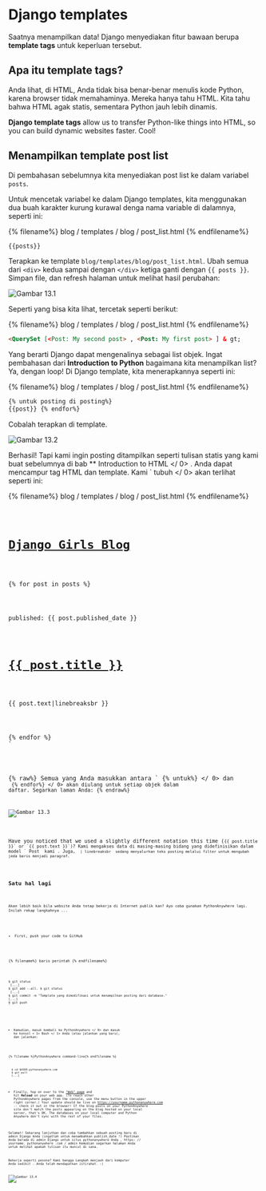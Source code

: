 # Django templates

Saatnya menampilkan data! Django menyediakan fitur bawaan berupa **template tags** untuk keperluan tersebut.

## Apa itu template tags?

Anda lihat, di HTML, Anda tidak bisa benar-benar menulis kode Python, karena browser tidak memahaminya. Mereka hanya tahu HTML. Kita tahu bahwa HTML agak statis, sementara Python jauh lebih dinamis.

**Django template tags** allow us to transfer Python-like things into HTML, so you can build dynamic websites faster. Cool!

## Menampilkan template post list

Di pembahasan sebelumnya kita menyediakan post list ke dalam variabel `posts`.

Untuk mencetak variabel ke dalam Django templates, kita menggunakan dua buah karakter kurung kurawal denga nama variable di dalamnya, seperti ini:

{% filename%} blog / templates / blog / post_list.html {% endfilename%}

```html
{{posts}}
```

Terapkan ke template `blog/templates/blog/post_list.html`. Ubah semua dari `<div>` kedua sampai dengan `</div>` ketiga ganti dengan `{{ posts }}`. Simpan file, dan refresh halaman untuk melihat hasil perubahan:

![Gambar 13.1](images/step1.png)

Seperti yang bisa kita lihat, tercetak seperti berikut:

{% filename%} blog / templates / blog / post_list.html {% endfilename%}

```html
<QuerySet [<Post: My second post> , <Post: My first post> ] & gt;
```

Yang berarti Django dapat mengenalinya sebagai list objek. Ingat pembahasan dari **Introduction to Python** bagaimana kita menampilkan list? Ya, dengan loop! Di Django template, kita menerapkannya seperti ini:

{% filename%} blog / templates / blog / post_list.html {% endfilename%}

```html
{% untuk posting di posting%} 
{{post}} {% endfor%}

```

Cobalah terapkan di template.

![Gambar 13.2](images/step2.png)

Berhasil! Tapi kami ingin posting ditampilkan seperti tulisan statis yang kami buat sebelumnya di bab ** Introduction to HTML </ 0> . Anda dapat mencampur tag HTML dan template. Kami ` tubuh </ 0> akan terlihat seperti ini:</p>

<p>{% filename%} blog / templates / blog / post_list.html {% endfilename%}</p>

<pre><code class="html"><div>
    <h1><a href="/">Django Girls Blog</a></h1>
</div>

{% for post in posts %}
    <div>
        <p>published: {{ post.published_date }}</p>
        <h1><a href="">{{ post.title }}</a></h1>
        <p>{{ post.text|linebreaksbr }}</p>
    </div>
{% endfor %}
`</pre> 

{% raw%} Semua yang Anda masukkan antara ` {% untuk%} </ 0> dan <code> {% endfor%} </ 0> akan diulang untuk setiap objek dalam daftar. Segarkan laman Anda: {% endraw%}</p>

<p><img src="images/step3.png" alt="Gambar 13.3" /></p>

<p>Have you noticed that we used a slightly different notation this time (<code>{{ post.title }}` or `{{ post.text }}`)? Kami mengakses data di masing-masing bidang yang didefinisikan dalam model ` Post </ 0> kami . Juga, <code> | linebreaksbr </ 0> sedang menyalurkan teks posting melalui filter untuk mengubah jeda baris menjadi paragraf.</p>

<h2>Satu hal lagi</h2>

<p>Akan lebih baik bila website Anda tetap bekerja di Internet publik kan? Ayo coba gunakan PythonAnywhere lagi. Inilah rekap langkahnya ...</p>

<ul>
<li>First, push your code to GitHub</li>
</ul>

<p>{% filename%} baris perintah {% endfilename%}</p>

<pre><code>$ git status
 [...] 
$ git add --all. $ git status
 [...] 
$ git commit -m "Template yang dimodifikasi untuk menampilkan posting dari database."
[...] 
$ git push
`</pre> 

* Kemudian, masuk kembali ke  PythonAnywhere </ 0> dan masuk ke konsol < 1> Bash </ 1> Anda (atau jalankan yang baru), dan jalankan:</li> </ul> 
    
    {% filename %}PythonAnywhere command-line{% endfilename %}
    
        $ cd $USER.pythonanywhere.com
        $ git pull
        [...]
        
    
    * Finally, hop on over to the ["Web" page](https://www.pythonanywhere.com/web_app_setup/) and hit **Reload** on your web app. (To reach other PythonAnywhere pages from the console, use the menu button in the upper right corner.) Your update should be live on https://yourname.pythonanywhere.com -- check it out in the browser! If the blog posts on your PythonAnywhere site don't match the posts appearing on the blog hosted on your local server, that's OK. The databases on your local computer and Python Anywhere don't sync with the rest of your files.
    
    Selamat! Sekarang lanjutkan dan coba tambahkan sebuah posting baru di admin Django Anda (ingatlah untuk menambahkan publish_date !) Pastikan Anda berada di admin Django untuk situs pythonanywhere Anda , https: // yourname. pythonanywhere .com / admin Kemudian segarkan halaman Anda untuk melihat apakah tulisan itu muncul di sana.
    
    Bekerja seperti pesona? Kami bangga Langkah menjauh dari komputer Anda sedikit - Anda telah mendapatkan istirahat. :)
    
    ![Gambar 13.4](images/donut.png)